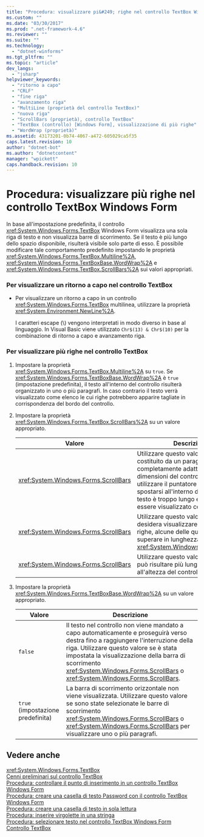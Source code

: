 ```yaml
---
title: "Procedura: visualizzare pi&#249; righe nel controllo TextBox Windows Form | Microsoft Docs"
ms.custom: ""
ms.date: "03/30/2017"
ms.prod: ".net-framework-4.6"
ms.reviewer: ""
ms.suite: ""
ms.technology: 
  - "dotnet-winforms"
ms.tgt_pltfrm: ""
ms.topic: "article"
dev_langs: 
  - "jsharp"
helpviewer_keywords: 
  - "ritorno a capo"
  - "CRLF"
  - "fine riga"
  - "avanzamento riga"
  - "MultiLine (proprietà del controllo TextBox)"
  - "nuova riga"
  - "ScrollBars (proprietà), controllo TextBox"
  - "TextBox (controllo) [Windows Form], visualizzazione di più righe"
  - "WordWrap (proprietà)"
ms.assetid: 43173201-0b74-4067-a472-605029ca5f35
caps.latest.revision: 10
author: "dotnet-bot"
ms.author: "dotnetcontent"
manager: "wpickett"
caps.handback.revision: 10
---
```

# Procedura: visualizzare pi&#249; righe nel controllo TextBox Windows Form
In base all'impostazione predefinita, il controllo <xref:System.Windows.Forms.TextBox> Windows Form visualizza una sola riga di testo e non visualizza barre di scorrimento.  Se il testo è più lungo dello spazio disponibile, risulterà visibile solo parte di esso.  È possibile modificare tale comportamento predefinito impostando le proprietà <xref:System.Windows.Forms.TextBox.Multiline%2A>, <xref:System.Windows.Forms.TextBoxBase.WordWrap%2A> e <xref:System.Windows.Forms.TextBox.ScrollBars%2A> sui valori appropriati.  
  
### Per visualizzare un ritorno a capo nel controllo TextBox  
  
-   Per visualizzare un ritorno a capo in un controllo <xref:System.Windows.Forms.TextBox> multilinea, utilizzare la proprietà <xref:System.Environment.NewLine%2A>.  
  
     I caratteri escape \(\\\) vengono interpretati in modo diverso in base al linguaggio.  In Visual Basic viene utilizzato `Chr$(13) & Chr$(10)` per la combinazione di ritorno a capo e avanzamento riga.  
  
### Per visualizzare più righe nel controllo TextBox  
  
1.  Impostare la proprietà <xref:System.Windows.Forms.TextBox.Multiline%2A> su `true`.  Se <xref:System.Windows.Forms.TextBoxBase.WordWrap%2A> è `true` \(impostazione predefinita\), il testo all'interno del controllo risulterà organizzato in uno o più paragrafi. In caso contrario il testo verrà visualizzato come elenco le cui righe potrebbero apparire tagliate in corrispondenza del bordo del controllo.  
  
2.  Impostare la proprietà <xref:System.Windows.Forms.TextBox.ScrollBars%2A> su un valore appropriato.  
  
    |Valore|Descrizione|  
    |------------|-----------------|  
    |<xref:System.Windows.Forms.ScrollBars>|Utilizzare questo valore se il testo è costituito da un paragrafo quasi completamente adatto alle dimensioni del controllo.  L'utente può utilizzare il puntatore del mouse per spostarsi all'interno del controllo se il testo è troppo lungo e non può essere visualizzato completamente.|  
    |<xref:System.Windows.Forms.ScrollBars>|Utilizzare questo valore se si desidera visualizzare un elenco di righe, alcune delle quali potrebbero superare in lunghezza il controllo <xref:System.Windows.Forms.TextBox>.|  
    |<xref:System.Windows.Forms.ScrollBars>|Utilizzare questo valore se l'elenco può risultare più lungo rispetto all'altezza del controllo.|  
  
3.  Impostare la proprietà <xref:System.Windows.Forms.TextBoxBase.WordWrap%2A> su un valore appropriato.  
  
    |Valore|Descrizione|  
    |------------|-----------------|  
    |`false`|Il testo nel controllo non viene mandato a capo automaticamente e proseguirà verso destra fino a raggiungere l'interruzione della riga.  Utilizzare questo valore se è stata impostata la visualizzazione della barra di scorrimento <xref:System.Windows.Forms.ScrollBars> o <xref:System.Windows.Forms.ScrollBars>.|  
    |`true` \(impostazione predefinita\)|La barra di scorrimento orizzontale non viene visualizzata.  Utilizzare questo valore se sono state selezionate le barre di scorrimento <xref:System.Windows.Forms.ScrollBars> o <xref:System.Windows.Forms.ScrollBars> per visualizzare uno o più paragrafi.|  
  
## Vedere anche  
 <xref:System.Windows.Forms.TextBox>   
 [Cenni preliminari sul controllo TextBox](../../../../docs/framework/winforms/controls/textbox-control-overview-windows-forms.md)   
 [Procedura: controllare il punto di inserimento in un controllo TextBox Windows Form](../../../../docs/framework/winforms/controls/how-to-control-the-insertion-point-in-a-windows-forms-textbox-control.md)   
 [Procedura: creare una casella di testo Password con il controllo TextBox Windows Form](../../../../docs/framework/winforms/controls/how-to-create-a-password-text-box-with-the-windows-forms-textbox-control.md)   
 [Procedura: creare una casella di testo in sola lettura](../../../../docs/framework/winforms/controls/how-to-create-a-read-only-text-box-windows-forms.md)   
 [Procedura: inserire virgolette in una stringa](../../../../docs/framework/winforms/controls/how-to-put-quotation-marks-in-a-string-windows-forms.md)   
 [Procedura: selezionare testo nel controllo TextBox Windows Form](../../../../docs/framework/winforms/controls/how-to-select-text-in-the-windows-forms-textbox-control.md)   
 [Controllo TextBox](../../../../docs/framework/winforms/controls/textbox-control-windows-forms.md)